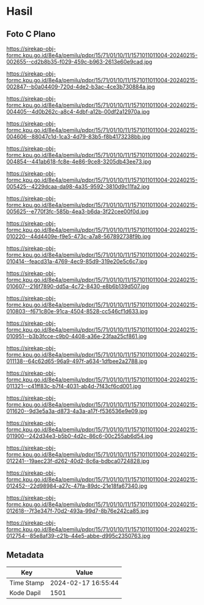 # Hasil

## Foto C Plano

https://sirekap-obj-formc.kpu.go.id/8e4a/pemilu/pdpr/15/71/01/10/11/1571011011004-20240215-002655--cd2b8b35-f029-459c-b963-2613e60e9cad.jpg

https://sirekap-obj-formc.kpu.go.id/8e4a/pemilu/pdpr/15/71/01/10/11/1571011011004-20240215-002847--b0a04409-720d-4de2-b3ac-4ce3b730884a.jpg

https://sirekap-obj-formc.kpu.go.id/8e4a/pemilu/pdpr/15/71/01/10/11/1571011011004-20240215-004405--4d0b262c-a8c4-4dbf-a12b-00df2a12970a.jpg

https://sirekap-obj-formc.kpu.go.id/8e4a/pemilu/pdpr/15/71/01/10/11/1571011011004-20240215-004606--88047c1d-1ca3-4d79-83b5-f8b4173238bb.jpg

https://sirekap-obj-formc.kpu.go.id/8e4a/pemilu/pdpr/15/71/01/10/11/1571011011004-20240215-004854--441ab618-fc8e-4e86-9ce8-3205db43ee73.jpg

https://sirekap-obj-formc.kpu.go.id/8e4a/pemilu/pdpr/15/71/01/10/11/1571011011004-20240215-005425--4229dcaa-da98-4a35-9592-3810d9c11fa2.jpg

https://sirekap-obj-formc.kpu.go.id/8e4a/pemilu/pdpr/15/71/01/10/11/1571011011004-20240215-005625--e770f3fc-585b-4ea3-b6da-3f22cee00f0d.jpg

https://sirekap-obj-formc.kpu.go.id/8e4a/pemilu/pdpr/15/71/01/10/11/1571011011004-20240215-010220--44d4409e-f9e5-473c-a7a8-567892738f9b.jpg

https://sirekap-obj-formc.kpu.go.id/8e4a/pemilu/pdpr/15/71/01/10/11/1571011011004-20240215-010414--feacd31a-4769-4ec9-85d9-319e20e5c6c7.jpg

https://sirekap-obj-formc.kpu.go.id/8e4a/pemilu/pdpr/15/71/01/10/11/1571011011004-20240215-010607--216f7890-dd5a-4c72-8430-e8b6b139d507.jpg

https://sirekap-obj-formc.kpu.go.id/8e4a/pemilu/pdpr/15/71/01/10/11/1571011011004-20240215-010803--f671c80e-91ca-4504-8528-cc546cf1d633.jpg

https://sirekap-obj-formc.kpu.go.id/8e4a/pemilu/pdpr/15/71/01/10/11/1571011011004-20240215-010951--b3b3fcce-c9b0-4408-a36e-23faa25cf861.jpg

https://sirekap-obj-formc.kpu.go.id/8e4a/pemilu/pdpr/15/71/01/10/11/1571011011004-20240215-011138--64c62d65-96a9-497f-a634-1dfbee2a2788.jpg

https://sirekap-obj-formc.kpu.go.id/8e4a/pemilu/pdpr/15/71/01/10/11/1571011011004-20240215-011321--c41ff83c-b7f4-4031-ab4d-7f43cf6cd001.jpg

https://sirekap-obj-formc.kpu.go.id/8e4a/pemilu/pdpr/15/71/01/10/11/1571011011004-20240215-011620--9d3e5a3a-d873-4a3a-a17f-f536536e9e09.jpg

https://sirekap-obj-formc.kpu.go.id/8e4a/pemilu/pdpr/15/71/01/10/11/1571011011004-20240215-011900--242d34e3-b5b0-4d2c-86c6-00c255ab6d54.jpg

https://sirekap-obj-formc.kpu.go.id/8e4a/pemilu/pdpr/15/71/01/10/11/1571011011004-20240215-012241--19aec23f-d262-40d2-8c6a-bdbca0724828.jpg

https://sirekap-obj-formc.kpu.go.id/8e4a/pemilu/pdpr/15/71/01/10/11/1571011011004-20240215-012452--22d98984-a27c-47fa-89dc-21e18fa67340.jpg

https://sirekap-obj-formc.kpu.go.id/8e4a/pemilu/pdpr/15/71/01/10/11/1571011011004-20240215-012618--7f3e347f-70d2-493a-99d7-8b76e242ca85.jpg

https://sirekap-obj-formc.kpu.go.id/8e4a/pemilu/pdpr/15/71/01/10/11/1571011011004-20240215-012754--85e8af39-c21b-44e5-abbe-d995c2350763.jpg


## Metadata

| Key        | Value               |
| ---------- | ------------------- |
| Time Stamp | 2024-02-17 16:55:44 |
| Kode Dapil | 1501                |



